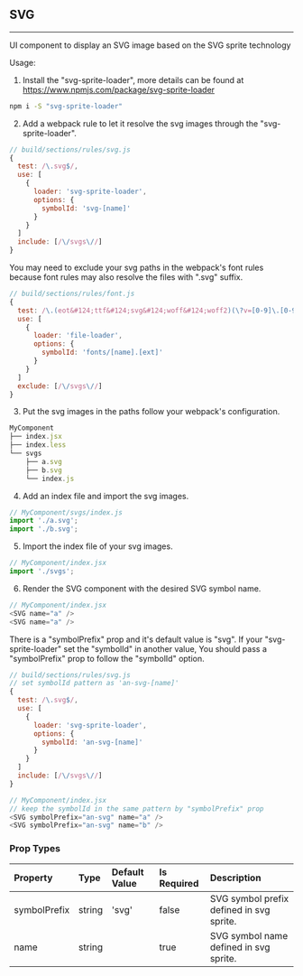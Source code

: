## SVG 
---
UI component to display an SVG image based on the SVG sprite technology

Usage:

1. Install the "svg-sprite-loader", more details can be found at
https://www.npmjs.com/package/svg-sprite-loader
```bash
npm i -S "svg-sprite-loader"
```
2. Add a webpack rule to let it resolve the svg images through the "svg-sprite-loader".
```js
// build/sections/rules/svg.js
{
  test: /\.svg$/,
  use: [
    {
      loader: 'svg-sprite-loader',
      options: {
        symbolId: 'svg-[name]'
      }
    }
  ]
  include: [/\/svgs\//]
}
```
You may need to exclude your svg paths in the webpack's font rules because font rules
may also resolve the files with ".svg" suffix.
```js
// build/sections/rules/font.js
{
  test: /\.(eot&#124;ttf&#124;svg&#124;woff&#124;woff2)(\?v=[0-9]\.[0-9]\.[0-9])?$/,
  use: [
    {
      loader: 'file-loader',
      options: {
        symbolId: 'fonts/[name].[ext]'
      }
    }
  ]
  exclude: [/\/svgs\//]
}
```
3. Put the svg images in the paths follow your webpack's configuration.
```js
MyComponent
├── index.jsx
├── index.less
└── svgs
    ├── a.svg
    ├── b.svg
    └── index.js
```
4. Add an index file and import the svg images.
```js
// MyComponent/svgs/index.js
import './a.svg';
import './b.svg';
```
5. Import the index file of your svg images.
```js
// MyComponent/index.jsx
import './svgs';
```
6. Render the SVG component with the desired SVG symbol name.
```js
// MyComponent/index.jsx
<SVG name="a" />
<SVG name="a" />
```
There is a "symbolPrefix" prop and it's default value is "svg".
If your "svg-sprite-loader" set the "symbolId" in another value,
You should pass a "symbolPrefix" prop to follow the "symbolId" option.
```js
// build/sections/rules/svg.js
// set symbolId pattern as 'an-svg-[name]'
{
  test: /\.svg$/,
  use: [
    {
      loader: 'svg-sprite-loader',
      options: {
        symbolId: 'an-svg-[name]'
      }
    }
  ]
  include: [/\/svgs\//]
}

// MyComponent/index.jsx
// keep the symbolId in the same pattern by "symbolPrefix" prop
<SVG symbolPrefix="an-svg" name="a" />
<SVG symbolPrefix="an-svg" name="b" />
```

### Prop Types
Property | Type | Default Value | Is Required | Description
:--- | :--- | :--- | :--- | :---
symbolPrefix|string|'svg'|false|SVG symbol prefix defined in svg sprite.
name|string|&ensp;|true|SVG symbol name defined in svg sprite.